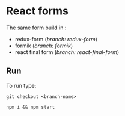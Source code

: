 # React forms

The same form build in :
- redux-form (_branch: redux-form_)
- formik (_branch: formik_)
- react final form (_branch: react-final-form_)

## Run
To run type:

`git checkout <branch-name>`

`npm i && npm start`

